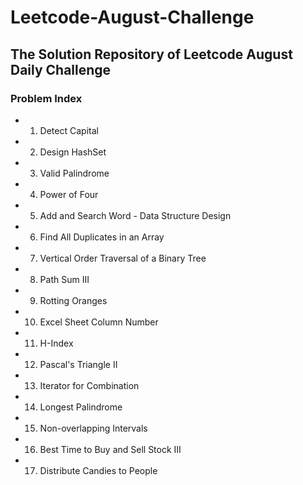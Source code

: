 # Leetcode-August-Challenge  

## The Solution Repository of Leetcode August Daily Challenge  

### Problem Index  

* 01) Detect Capital  
* 02) Design HashSet 
* 03) Valid Palindrome
* 04) Power of Four
* 05) Add and Search Word - Data Structure Design
* 06) Find All Duplicates in an Array
* 07) Vertical Order Traversal of a Binary Tree 
* 08) Path Sum III
* 09) Rotting Oranges
* 10) Excel Sheet Column Number
* 11) H-Index
* 12) Pascal's Triangle II
* 13) Iterator for Combination
* 14) Longest Palindrome
* 15) Non-overlapping Intervals
* 16) Best Time to Buy and Sell Stock III
* 17) Distribute Candies to People
